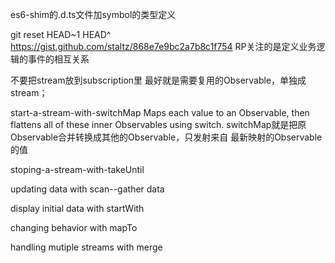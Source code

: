 es6-shim的.d.ts文件加symbol的类型定义


git reset HEAD~1
HEAD^
https://gist.github.com/staltz/868e7e9bc2a7b8c1f754
RP关注的是定义业务逻辑的事件的相互关系

不要把stream放到subscription里
最好就是需要复用的Observable，单独成stream；

start-a-stream-with-switchMap
Maps each value to an Observable, then flattens all of these inner Observables using switch.
switchMap就是把原Observable合并转换成其他的Observable，只发射来自
最新映射的Observable的值

stoping-a-stream-with-takeUntil


updating data with scan--gather data

display initial data with startWith


changing behavior with mapTo

handling mutiple streams with merge
